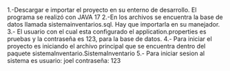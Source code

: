 1.-Descargar e importar el proyecto en su enterno de desarrollo. El programa se realizó con JAVA 17
2.-En los archivos se encuentra la base de datos llamada sistemainventarios.sql. Hay que importarla en su manejador.
3.- El usuario con el cual esta configurado el application.properties es pruebas y la contraseña es 123, para la base de datos.
4.- Para iniciar el proyecto es iniciando el archivo principal que se encuentra dentro del paquete sistemaInventario.SistemaInventario
5.- Para iniciar sesion al sistema es usuario: joel  contraseña: 123
